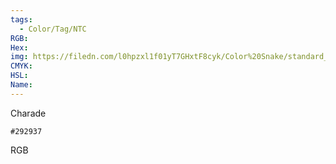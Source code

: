 ```yaml
---
tags:
  - Color/Tag/NTC
RGB:
Hex:
img: https://filedn.com/l0hpzxl1f01yT7GHxtF8cyk/Color%20Snake/standard_csv_to_svg/%23/292937.svg
CMYK:
HSL:
Name:
---
```

Charade
```palette
#292937
```
RGB
